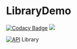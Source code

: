 # LibraryDemo

[![Codacy Badge](https://api.codacy.com/project/badge/Grade/2e811c848f7e42b087db344b7c083c9a)](https://www.codacy.com/app/qq634421026/LibraryDemo?utm_source=github.com&utm_medium=referral&utm_content=qq634421026/LibraryDemo&utm_campaign=badger)
[![](https://jitpack.io/v/qq634421026/LibraryDemo.svg)](https://jitpack.io/#qq634421026/LibraryDemo)

[![API](https://img.shields.io/badge/API-10%2B-brightgreen.svg?style=flat)](https://android-arsenal.com/api?level=10)
Library
